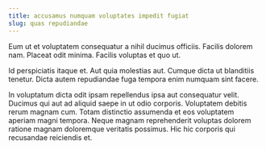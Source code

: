 ```yaml
---
title: accusamus numquam voluptates impedit fugiat
slug: quas repudiandae
---
```


Eum ut et voluptatem consequatur a nihil ducimus officiis. Facilis dolorem nam. Placeat odit minima. Facilis voluptas et quo ut.

Id perspiciatis itaque et. Aut quia molestias aut. Cumque dicta ut blanditiis tenetur. Dicta autem repudiandae fuga tempora enim numquam sint facere.

In voluptatum dicta odit ipsam repellendus ipsa aut consequatur velit. Ducimus qui aut ad aliquid saepe in ut odio corporis. Voluptatem debitis rerum magnam cum. Totam distinctio assumenda et eos voluptatem aperiam magni tempora. Neque magnam reprehenderit voluptas dolorem ratione magnam doloremque veritatis possimus. Hic hic corporis qui recusandae reiciendis et.
